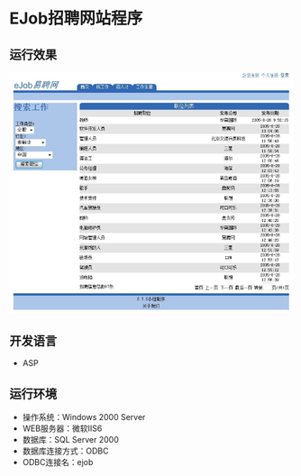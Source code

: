 # EJob招聘网站程序

## 运行效果
![Alt text](ejob.jpg "运行效果")

## 开发语言
* ASP

## 运行环境
* 操作系统：Windows 2000 Server
* WEB服务器：微软IIS6
* 数据库：SQL Server 2000
* 数据库连接方式：ODBC
* ODBC连接名：ejob


